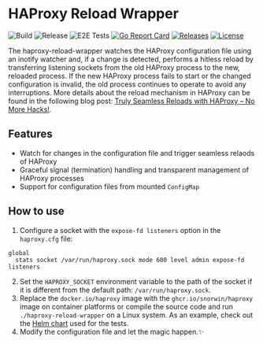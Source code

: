 # HAProxy Reload Wrapper

![Build](https://img.shields.io/github/workflow/status/snorwin/haproxy-reload-wrapper/Publish%20(main)?label=Build%20%28main%29&style=flat-square)
![Release](https://img.shields.io/github/workflow/status/snorwin/haproxy-reload-wrapper/Publish%20(Release)?label=Build%20%28Release%29&style=flat-square)
![E2E Tests](https://img.shields.io/github/workflow/status/snorwin/haproxy-reload-wrapper/E2E%20Tests?label=E2E%20Tests&style=flat-square)
[![Go Report Card](https://goreportcard.com/badge/github.com/snorwin/haproxy-reload-wrapper?style=flat-square)](https://goreportcard.com/report/github.com/snorwin/haproxy-reload-wrapper)
[![Releases](https://img.shields.io/github/v/release/snorwin/haproxy-reload-wrapper?style=flat-square&label=Release)](https://github.com/snorwin/haproxy-reload-wrapper/releases)
[![License](https://img.shields.io/badge/License-MIT-blue.svg?style=flat-square)](https://opensource.org/licenses/MIT)

The haproxy-reload-wrapper watches the HAProxy configuration file using an inotify watcher and, if a change is detected, performs a hitless reload by transferring listening sockets from the old HAProxy process to the new, reloaded process. If the new HAProxy process fails to start or the changed configuration is invalid, the old process continues to operate to avoid any interruptions. More details about the reload mechanism in HAProxy can be found in the following blog post: [Truly Seamless Reloads with HAProxy – No More Hacks!](https://www.haproxy.com/blog/truly-seamless-reloads-with-haproxy-no-more-hacks/).

## Features
- Watch for changes in the configuration file and trigger seamless relaods of HAProxy
- Graceful signal (termination) handling and transparent management of HAProxy processes
- Support for configuration files from mounted `ConfigMap`

## How to use
1. Configure a socket with the `expose-fd listeners` option in the `haproxy.cfg` file:
  ```
  global
    stats socket /var/run/haproxy.sock mode 600 level admin expose-fd listeners
  ```
2. Set the `HAPROXY_SOCKET` environment variable to the path of the socket if it is different from the default path: `/var/run/haproxy.sock`.
3. Replace the `docker.io/haproxy` image with the `ghcr.io/snorwin/haproxy` image on container platforms or compile the source code and run `./haproxy-reload-wrapper` on a Linux system. As an example, check out the [Helm chart](test/helm) used for the tests.
4. Modify the configuration file and let the magic happen.✨
